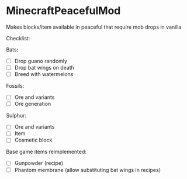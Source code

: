 # MinecraftPeacefulMod
Makes blocks/item available in peaceful that require mob drops in vanilla

Checklist:

Bats:
- [ ] Drop guano randomly
- [ ] Drop bat wings on death
- [ ] Breed with watermelons

Fossils:
- [ ] Ore and variants
- [ ] Ore generation

Sulphur:
- [ ] Ore and variants
- [ ] Item
- [ ] Cosmetic block

Base game items reimplemented:
- [ ] Gunpowder (recipe)
- [ ] Phantom membrane (allow substituting bat wings in recipes)
